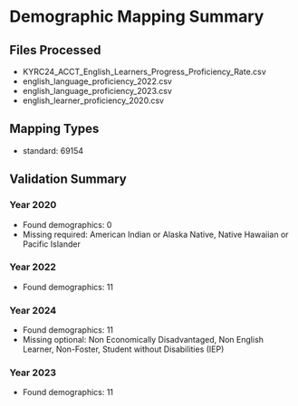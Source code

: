 # Demographic Mapping Summary

## Files Processed
- KYRC24_ACCT_English_Learners_Progress_Proficiency_Rate.csv
- english_language_proficiency_2022.csv
- english_language_proficiency_2023.csv
- english_learner_proficiency_2020.csv

## Mapping Types
- standard: 69154

## Validation Summary
### Year 2020
- Found demographics: 0
- Missing required: American Indian or Alaska Native, Native Hawaiian or Pacific Islander

### Year 2022
- Found demographics: 11

### Year 2024
- Found demographics: 11
- Missing optional: Non Economically Disadvantaged, Non English Learner, Non-Foster, Student without Disabilities (IEP)

### Year 2023
- Found demographics: 11
